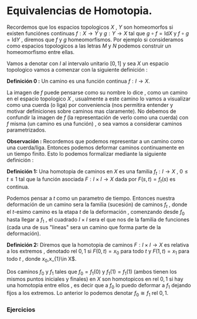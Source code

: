 # Equivalencias de Homotopia. 


Recordemos que los espacios topologicos $X$ , $Y$ son homeomorfos si existen funciónes continuas $f:X \to Y$ y $g:Y\to X$ tal que $g\circ f=\text{Id}{X}$ y $f\circ g=\text{Id}{Y}$ , diremos que $f$ y $g$ homeomorfismos. Por ejemplo si consideramos como espacios topologicos a las letras $M$ y $N$ podemos construir un homeomorfismo entre ellas. 

Vamos a denotar con $I$ al intervalo unitario $[0,1]$ y sea $X$ un espacio topologico vamos a comenzar con la siguiente definición :

**Definición 0 :** Un camino es una función continua $f:I\to X$. 

La imagen de $f$ puede pensarse como su nombre lo dice , como un camino en el espacio topologico $X$ , usualmente a este camino lo vamos a visualizar como una cuerda (o liga) por conveniencia (nos permitira entender y motivar definiciones sobre caminos mas claramente). No debemos de confundir la imagen de $f$ (la representación de verlo como una cuerda) con $f$ misma (un camino es una función) , o sea vamos a considerar caminos parametrizados. 


**Observación :** Recordemos que podemos representar a un camino como una cuerda/liga. Entonces podemos deformar caminos continuamente en un tiempo finito. 
Esto lo podemos formalizar mediante la siguiente definición :

**Definición 1:** Una homotopia de caminos en $X$ es una familia $f_{t} : I\to X$  , $0\leq t \leq 1$ tal que la función asociada $F:I\times I \to X$ dada por $F(s,t)=f_{t}(s)$ es continua. 

Podemos pensar a $t$ como un parametro de tiempo. Entonces nuestra deformación de un camino sera la familia (sucesión) de caminos $f_{t}$ , donde el $t$-esimo camino es la etapa $t$ de la deformación , comenzando desde $f_{0}$ hasta llegar a $f_{1}$ , el cuadrado $I\times I$ sera el que nos de la familia de funciones (cada una de sus "lineas" sera un camino que forma parte de la deformación). 

**Definición 2:** Diremos que la homotopia de caminos $F:I\times I\to X$ es relativa a los extremos , denotado $\text{rel} \ 0,1$ si $F(0,t)=x_{0}$ para todo $t$ y $F(1,t)=x_{1}$ para todo $t$ , donde $x_{0},$x_{1}\in X$. 

Dos caminos $f_{0}$ y $f_{1}$ tales que $f_{0}=f_{1}(0)$ y $f_{1}(1)=f_{1}(1)$ (ambos tienen los mismos puntos iniciales y finales) en $X$ son homotopicos en $\text{rel} \ 0,1$ si hay una homotopia entre ellos , es decir que a $f_{0}$ lo puedo deformar a  $f_{1}$ dejando fijos a los extremos. Lo anterior lo podemos denotar $f_{0}\cong f_{1} \ \text{rel} \ 0,1$. 














### Ejercicios



